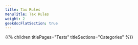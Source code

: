 ```yaml
---
title: Tax Rules
menuTitle: Tax Rules
weight: 2 
geekdocFlatSection: true
---
```


{{% children titlePages="Tests" titleSections="Categories" %}}
